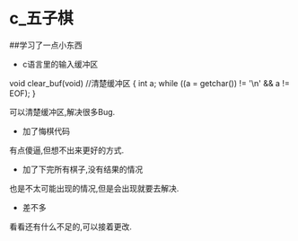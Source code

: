 # c_五子棋
##学习了一点小东西
* c语言里的输入缓冲区

void clear_buf(void) //清楚缓冲区
{
    int a;
    while ((a = getchar()) != '\n' && a != EOF);
}

可以清楚缓冲区,解决很多Bug.

* 加了悔棋代码

有点傻逼,但想不出来更好的方式.

* 加了下完所有棋子,没有结果的情况

也是不太可能出现的情况,但是会出现就要去解决.

* 差不多

看看还有什么不足的,可以接着更改.
